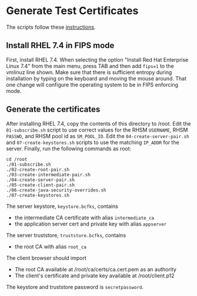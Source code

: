 # Generate Test Certificates
The scripts follow these
[instructions](https://jamielinux.com/docs/openssl-certificate-authority/index.html).

## Install RHEL 7.4 in FIPS mode
First, install RHEL 7.4. When selecting the option "Install Red Hat
Enterprise Linux 7.4" from the main menu, press TAB and then add
`fips=1` to the vmlinuz line shown.  Make sure that there is
sufficient entropy during installation by typing on the keyboard
and moving the mouse around.  That one change will configure the
operating system to be in FIPS enforcing mode.

## Generate the certificates
After installing RHEL 7.4, copy the contents of this directory to
/root.  Edit the `01-subscribe.sh` script to use correct values for
the RHSM `USERNAME`, RHSM `PASSWD`, and RHSM pool id as `SM_POOL_ID`.
Edit the `04-create-server-pair.sh` and `07-create-keystores.sh`
scripts to use the matching `IP_ADDR` for the server.  Finally, run
the following commands as root:

    cd /root
    ./01-subscribe.sh
    ./02-create-root-pair.sh
    ./03-create-intermediate-pair.sh
    ./04-create-server-pair.sh
    ./05-create-client-pair.sh
    ./06-create-java-security-overrides.sh
    ./07-create-keystores.sh

The server keystore, `keystore.bcfks`, contains
 
* the intermediate CA certificate with alias `intermediate_ca`
* the application server cert and private key with alias `appserver`
    
The server truststore, `truststore.bcfks`, contains

* the root CA with alias `root_ca`

The client browser should import

* The root CA available at /root/ca/certs/ca.cert.pem as an authority
* The client's certificate and private key available at /root/client.p12

The keystore and truststore password is `secretpassword`.
